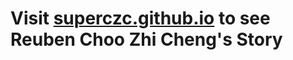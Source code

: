 # Visit <a href="superczc.github.io" target="_blank">superczc.github.io</a> to see Reuben Choo Zhi Cheng's Story
